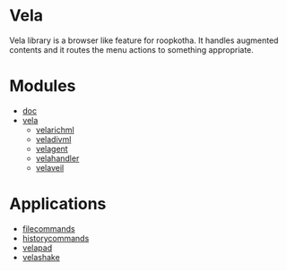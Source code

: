 Vela
======

Vela library is a browser like feature for roopkotha. It handles augmented contents and it routes the menu actions to something appropriate.

Modules
========

- [doc](libs/doc)
- [vela](libs/vela)
	- [velarichml](libs/vela/velarichml)
	- [veladivml](libs/vela/veladivml)
	- [velagent](libs/vela/velagent)
	- [velahandler](libs/vela/velahandler)
	- [velaveil](libs/vela/velaveil)

Applications
============
- [filecommands](guiapps/filecommands)
- [historycommands](guiapps/historycommands)
- [velapad](guiapps/velapad)
- [velashake](guiapps/velashake)

